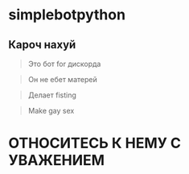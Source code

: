 # simplebotpython
## Кароч нахуй ##
> Это бот for дискорда 

> Он не ебет матерей

> Делает fisting

> Make gay sex

# ОТНОСИТЕСЬ К НЕМУ С УВАЖЕНИЕМ #
